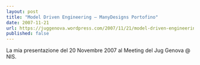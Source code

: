 ```yaml
---
layout: post
title: "Model Driven Engineering – ManyDesigns Portofino"
date: 2007-11-21
url: https://juggenova.wordpress.com/2007/11/21/model-driven-engineering-manydesigns-portofino/
published: false 
---
```


La mia presentazione del 20 Novembre 2007 al Meeting del Jug Genova @ NIS. 
